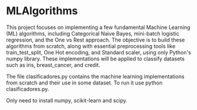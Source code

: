 # MLAlgorithms


This project focuses on implementing a few fundamental Machine Learning (ML) algorithms, including Categorical Naive Bayes, mini-batch logistic regression, and the One vs Rest approach. The objective is to build these algorithms from scratch, along with essential preprocessing tools like train_test_split, One Hot encoding, and Standard scaler, using only Python's numpy library. These implementations will be applied to classify datasets such as iris, breast_cancer, and credit.

The file clasificadores.py contains the machine learning implementations from scratch and their use in some dataset. To run it use python clasificadores.py.

Only need to install numpy, scikit-learn and scipy.
